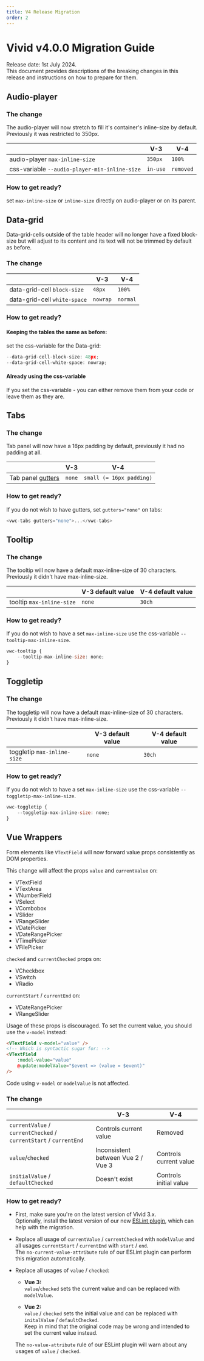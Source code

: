 ```yaml
---
title: V4 Release Migration
order: 2
---
```


# Vivid v4.0.0 Migration Guide

Release date: 1st July 2024.  
This document provides descriptions of the breaking changes in this release and instructions on how to prepare for them.

## Audio-player

### The change

The audio-player will now stretch to fill it's container's inline-size by default. Previously it was restricted to 350px.

|                                               | V-3      | V-4       |
| --------------------------------------------- | -------- | --------- |
| audio-player `max-inline-size`                | `350px`  | `100%`    |
| css-variable `--audio-player-min-inline-size` | `in-use` | `removed` |

### How to get ready?

set `max-inline-size` or `inline-size` directly on audio-player or on its parent.

## Data-grid

Data-grid-cells outside of the table header will no longer have a fixed block-size but will adjust to its content and its text will not be trimmed by default as before.

### The change

|                              | V-3      | V-4      |
| ---------------------------- | -------- | -------- |
| data-grid-cell `block-size`  | `48px`   | `100%`   |
| data-grid-cell `white-space` | `nowrap` | `normal` |

### How to get ready?

#### Keeping the tables the same as before:

set the css-variable for the Data-grid:

```js
--data-grid-cell-block-size: 48px;
--data-grid-cell-white-space: nowrap;
```

#### Already using the css-variable

If you set the css-variable - you can either remove them from your code or leave them as they are.

## Tabs

### The change

Tab panel will now have a 16px padding by default, previously it had no padding at all.

|                                                | V-3    | V-4                      |
| ---------------------------------------------- | ------ | ------------------------ |
| Tab panel [gutters](/components/tabs/#gutters) | `none` | `small (= 16px padding)` |

### How to get ready?

If you do not wish to have gutters, set `gutters="none"` on tabs:

```js
<vwc-tabs gutters="none">...</vwc-tabs>
```

## Tooltip

### The change

The tooltip will now have a default max-inline-size of 30 characters. Previously it didn't have max-inline-size.

|                           | V-3 default value | V-4 default value |
| ------------------------- | ----------------- | ----------------- |
| tooltip `max-inline-size` | `none`            | `30ch`            |

### How to get ready?

If you do not wish to have a set `max-inline-size` use the css-variable `--tooltip-max-inline-size`.

```js
vwc-tooltip {
	--tooltip-max-inline-size: none;
}
```

## Toggletip

### The change

The toggletip will now have a default max-inline-size of 30 characters. Previously it didn't have max-inline-size.

|                             | V-3 default value | V-4 default value |
| --------------------------- | ----------------- | ----------------- |
| toggletip `max-inline-size` | `none`            | `30ch`            |

### How to get ready?

If you do not wish to have a set `max-inline-size` use the css-variable `--toggletip-max-inline-size`.

```js
vwc-toggletip {
	--toggletip-max-inline-size: none;
}
```

## Vue Wrappers

Form elements like `VTextField` will now forward value props consistently as DOM properties.

This change will affect the props `value` and `currentValue` on:

- VTextField
- VTextArea
- VNumberField
- VSelect
- VCombobox
- VSlider
- VRangeSlider
- VDatePicker
- VDateRangePicker
- VTimePicker
- VFilePicker

`checked` and `currentChecked` props on:

- VCheckbox
- VSwitch
- VRadio

`currentStart` / `currentEnd` on:

- VDateRangePicker
- VRangeSlider

Usage of these props is discouraged. To set the current value, you should use the `v-model` instead:

```html
<VTextField v-model="value" />
<!-- Which is syntactic sugar for: -->
<VTextField
	:model-value="value"
	@update:modelValue="$event => (value = $event)"
/>
```

Code using `v-model` or `modelValue` is not affected.

### The change

|                                                                   | V-3                                | V-4                    |
| ----------------------------------------------------------------- | ---------------------------------- | ---------------------- |
| `currentValue` / `currentChecked` / `currentStart` / `currentEnd` | Controls current value             | Removed                |
| `value`/`checked`                                                 | Inconsistent between Vue 2 / Vue 3 | Controls current value |
| `initialValue` / `defaultChecked`                                 | Doesn't exist                      | Controls initial value |

### How to get ready?

- First, make sure you're on the latest version of Vivid 3.x.  
  Optionally, install the latest version of our new [ESLint plugin](/guides/eslint-plugin/), which can help with the migration.

- Replace all usage of `currentValue` / `currentChecked` with `modelValue` and all usages `currentStart` / `currentEnd` with `start` / `end`.  
  The `no-current-value-attribute` rule of our ESLint plugin can perform this migration automatically.

- Replace all usages of `value` / `checked`:

  - **Vue 3:**  
    `value`/`checked` sets the current value and can be replaced with `modelValue`.

  - **Vue 2:**  
    `value` / `checked` sets the initial value and can be replaced with `initalValue` / `defaultChecked`.  
    Keep in mind that the original code may be wrong and intended to set the current value instead.

  The `no-value-attribute` rule of our ESLint plugin will warn about any usages of `value` / `checked`.
